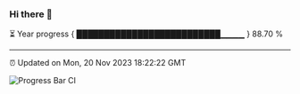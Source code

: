 ### Hi there 👋

⏳ Year progress { ██████████████████████████▁▁▁▁ } 88.70 %

---

⏰ Updated on Mon, 20 Nov 2023 18:22:22 GMT

![Progress Bar CI](https://github.com/ZhaoGui/ZhaoGui/workflows/Progress%20Bar%20CI/badge.svg)
